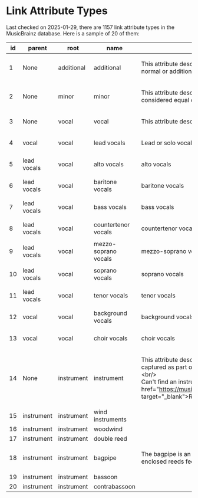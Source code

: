 Link Attribute Types
====================

Last checked on 2025-01-29, there are 1157 link attribute types in the MusicBrainz database. Here is a
sample of 20 of them:

| id              | parent              | root              | name              |  description             |
|-----------------|---------------------|-------------------|-------------------|--------------------------|
| 1 | None | additional | additional | <p>This attribute describes if a particular role was considered normal or additional.</p> |
| 2 | None | minor | minor | <p>This attribute describes if a particular collaboration was considered equal or minor.</p> |
| 3 | None | vocal | vocal | <p>This attribute describes a type of vocal performance.</p> |
| 4 | vocal | vocal | lead vocals | <p>Lead or solo vocal</p> |
| 5 | lead vocals | vocal | alto vocals | <p>alto vocals</p> |
| 6 | lead vocals | vocal | baritone vocals | <p>baritone vocals</p> |
| 7 | lead vocals | vocal | bass vocals | <p>bass vocals</p> |
| 8 | lead vocals | vocal | countertenor vocals | <p>countertenor vocals</p> |
| 9 | lead vocals | vocal | mezzo-soprano vocals | <p>mezzo-soprano vocals</p> |
| 10 | lead vocals | vocal | soprano vocals | <p>soprano vocals</p> |
| 11 | lead vocals | vocal | tenor vocals | <p>tenor vocals</p> |
| 12 | vocal | vocal | background vocals | <p>background vocals</p> |
| 13 | vocal | vocal | choir vocals | <p>choir vocals</p> |
| 14 | None | instrument | instrument | <p>This attribute describes the possible instruments that can be captured as part of a performance.<br>&lt;br/&gt;<br>Can&#x27;t find an instrument? &lt;a href=&quot;https://musicbrainz.org/doc/How_to_Add_Instruments&quot; target=&quot;_blank&quot;&gt;Request it!&lt;/a&gt;</p> |
| 15 | instrument | instrument | wind instruments | <p></p> |
| 16 | instrument | instrument | woodwind | <p></p> |
| 17 | instrument | instrument | double reed | <p></p> |
| 18 | instrument | instrument | bagpipe | <p>The bagpipe is an instrument consisting of a series of enclosed reeds fed by a bag of air.</p> |
| 19 | instrument | instrument | bassoon | <p></p> |
| 20 | instrument | instrument | contrabassoon | <p></p> |

